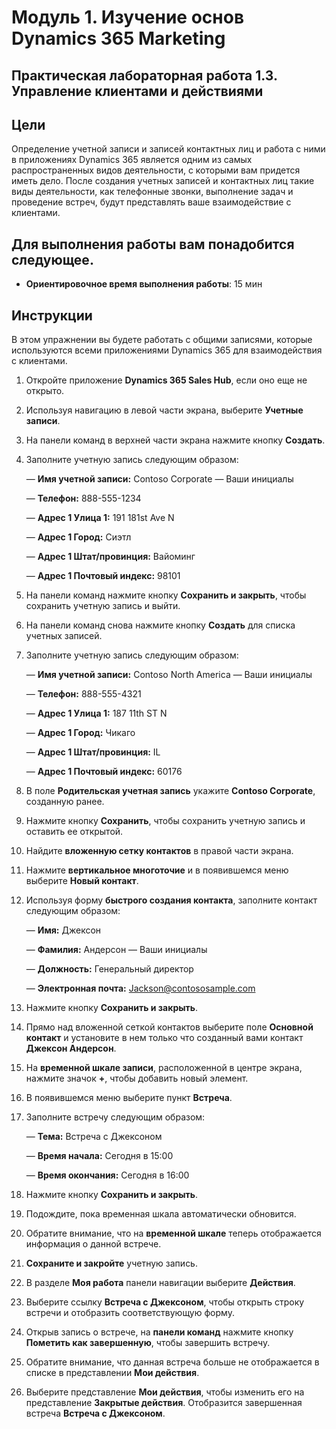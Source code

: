 ﻿---
lab:
    title: 'Лабораторная работа 1.3. Управление клиентами и действиями'
    module: 'Модуль 1. Изучение основ Dynamics 365 Marketing'
---

Модуль 1. Изучение основ Dynamics 365 Marketing
========================

## Практическая лабораторная работа 1.3. Управление клиентами и действиями

## Цели

Определение учетной записи и записей контактных лиц и работа с ними в приложениях Dynamics 365 является одним из самых распространенных видов деятельности, с которыми вам придется иметь дело. После создания учетных записей и контактных лиц такие виды деятельности, как телефонные звонки, выполнение задач и проведение встреч, будут представлять ваше взаимодействие с клиентами.

## Для выполнения работы вам понадобится следующее.

  - **Ориентировочное время выполнения работы**: 15 мин

## Инструкции

В этом упражнении вы будете работать с общими записями, которые используются всеми приложениями Dynamics 365 для взаимодействия с клиентами. 

1. Откройте приложение **Dynamics 365 Sales Hub**, если оно еще не открыто. 

2. Используя навигацию в левой части экрана, выберите **Учетные записи**. 

3. На панели команд в верхней части экрана нажмите кнопку **Создать**.

4. Заполните учетную запись следующим образом:

	— **Имя учетной записи:** Contoso Corporate — Ваши инициалы

	— **Телефон:** 888-555-1234

	— **Адрес 1 Улица 1:** 191 181st Ave N

	— **Адрес 1 Город:** Сиэтл

	— **Адрес 1 Штат/провинция:** Вайоминг

	— **Адрес 1 Почтовый индекс:** 98101

5. На панели команд нажмите кнопку **Сохранить и закрыть**, чтобы сохранить учетную запись и выйти.

6. На панели команд снова нажмите кнопку **Создать** для списка учетных записей.

7. Заполните учетную запись следующим образом:

	— **Имя учетной записи:** Contoso North America — Ваши инициалы

	— **Телефон:** 888-555-4321

	— **Адрес 1 Улица 1:** 187 11th ST N

	— **Адрес 1 Город:** Чикаго

	— **Адрес 1 Штат/провинция:** IL

	— **Адрес 1 Почтовый индекс:** 60176

8. В поле **Родительская учетная запись** укажите **Contoso Corporate**, созданную ранее. 

9. Нажмите кнопку **Сохранить**, чтобы сохранить учетную запись и оставить ее открытой. 

10. Найдите **вложенную сетку контактов** в правой части экрана. 

11. Нажмите **вертикальное многоточие** и в появившемся меню выберите **Новый контакт**. 

12. Используя форму **быстрого создания контакта**, заполните контакт следующим образом:

	— **Имя:** Джексон

	— **Фамилия:** Андерсон — Ваши инициалы

	— **Должность:** Генеральный директор

	— **Электронная почта:** Jackson@contososample.com

13. Нажмите кнопку **Сохранить и закрыть**.

14. Прямо над вложенной сеткой контактов выберите поле **Основной контакт** и установите в нем только что созданный вами контакт **Джексон Андерсон**. 

15. На **временной шкале записи**, расположенной в центре экрана, нажмите значок **+**, чтобы добавить новый элемент. 

16. В появившемся меню выберите пункт **Встреча**.

17. Заполните встречу следующим образом:

	— **Тема:** Встреча с Джексоном

	— **Время начала:** Сегодня в 15:00

	— **Время окончания:** Сегодня в 16:00

18. Нажмите кнопку **Сохранить и закрыть**. 

19. Подождите, пока временная шкала автоматически обновится. 

20. Обратите внимание, что на **временной шкале** теперь отображается информация о данной встрече. 

21. **Сохраните и закройте** учетную запись. 

22. В разделе **Моя работа** панели навигации выберите **Действия**.

23. Выберите ссылку **Встреча с Джексоном**, чтобы открыть строку встречи и отобразить соответствующую форму. 

24. Открыв запись о встрече, на **панели команд** нажмите кнопку **Пометить как завершенную**, чтобы завершить встречу. 

25. Обратите внимание, что данная встреча больше не отображается в списке в представлении **Мои действия**. 

26. Выберите представление **Мои действия**, чтобы изменить его на представление **Закрытые действия**. Отобразится завершенная встреча **Встреча с Джексоном**.

